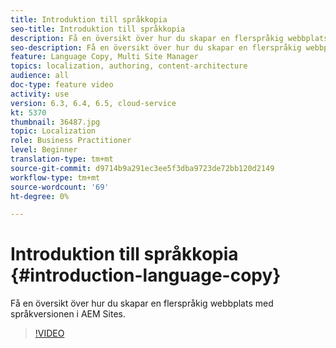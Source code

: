 ```yaml
---
title: Introduktion till språkkopia
seo-title: Introduktion till språkkopia
description: Få en översikt över hur du skapar en flerspråkig webbplats med språkversionen i AEM Sites
seo-description: Få en översikt över hur du skapar en flerspråkig webbplats med språkversionen i AEM Sites
feature: Language Copy, Multi Site Manager
topics: localization, authoring, content-architecture
audience: all
doc-type: feature video
activity: use
version: 6.3, 6.4, 6.5, cloud-service
kt: 5370
thumbnail: 36487.jpg
topic: Localization
role: Business Practitioner
level: Beginner
translation-type: tm+mt
source-git-commit: d9714b9a291ec3ee5f3dba9723de72bb120d2149
workflow-type: tm+mt
source-wordcount: '69'
ht-degree: 0%

---
```



# Introduktion till språkkopia {#introduction-language-copy}

Få en översikt över hur du skapar en flerspråkig webbplats med språkversionen i AEM Sites.

>[!VIDEO](https://video.tv.adobe.com/v/36487?quality=12&learn=on)
